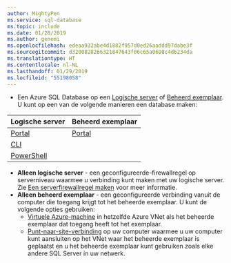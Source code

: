 ```yaml
---
author: MightyPen
ms.service: sql-database
ms.topic: include
ms.date: 01/28/2019
ms.author: genemi
ms.openlocfilehash: edeaa932abe4d1882f957d0ed26aaddd97dabe3f
ms.sourcegitcommit: d3200828266321847643f06c65a0698c4d6234da
ms.translationtype: HT
ms.contentlocale: nl-NL
ms.lasthandoff: 01/29/2019
ms.locfileid: "55198058"
---
```

<!-- sql-database-connect-query-prerequisites-create-db-includes.md -->

- Een Azure SQL Database op een [Logische server](https://docs.microsoft.com/azure/sql-database/sql-database-single-index) of [Beheerd exemplaar](https://docs.microsoft.com/azure/sql-database/sql-database-managed-instance-index). U kunt op een van de volgende manieren een database maken:

| Logische server | Beheerd exemplaar |
| --- | --- |
| [Portal](../articles/sql-database/sql-database-get-started-portal.md) | [Portal](../articles/sql-database/sql-database-managed-instance-get-started.md) |
| [CLI](../articles/sql-database/sql-database-get-started-cli.md) | |
| [PowerShell](../articles/sql-database/sql-database-get-started-powershell.md) | |

- **Alleen logische server** - een geconfigureerde-firewallregel op serverniveau waarmee u verbinding kunt maken met uw logische server. Zie [Een serverfirewallregel maken](../articles/sql-database/sql-database-get-started-portal-firewall.md) voor meer informatie.
- **Alleen beheerd exemplaar** - een geconfigureerde verbinding vanuit de computer die toegang krijgt tot het beheerde exemplaar. U kunt de volgende opties gebruiken:
  - [Virtuele Azure-machine](../articles/sql-database/sql-database-managed-instance-configure-vm.md) in hetzelfde Azure VNet als het beheerde exemplaar dat toegang heeft tot het exemplaar.
  - [Punt-naar-site-verbinding](../articles/sql-database/sql-database-managed-instance-configure-p2s.md) op uw computer waarmee u uw computer kunt aansluiten op het VNet waar het beheerde exemplaar is geplaatst en u het beheerde exemplaar kunt gebruiken zoals elke andere SQL Server in uw netwerk.
